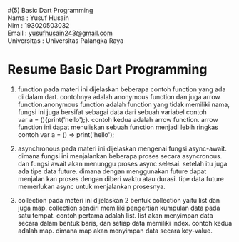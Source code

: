 #(5) Basic Dart Programming<br>
Nama : Yusuf Husain <br>
Nim : 193020503032 <br>
Email : yusufhusain243@gmail.com <br>
Universitas : Universitas Palangka Raya
# Resume Basic Dart Programming

1. function
pada materi ini dijelaskan beberapa contoh function yang ada di dalam dart. contohnya adalah anonymous function dan juga arrow function.anonymous function adalah function yang tidak memiliki nama, fungsi ini juga bersifat sebagai data dari sebuah variabel contoh <br>
var a = (){print('hello');}. contoh kedua adalah arrow function. arrow function ini dapat menuliskan sebuah function menjadi lebih ringkas contoh
var a = () => print('hello');

2. asynchronous
pada materi ini dijelaskan mengenai fungsi async-await. dimana fungsi ini menjalankan beberapa proses secara asyncronous. dan fungsi await akan menunggu proses async selesai. setelah itu juga ada tipe data future. dimana dengan menggunakan future dapat menjalan kan proses dengan diberi waktu atau durasi. tipe data future memerlukan async untuk menjalankan prosesnya.

3. collection
pada materi ini dijelaskan 2 bentuk collection yaitu list dan juga map. collection sendiri memiliki pengertian kumpulan data pada satu tempat. contoh pertama adalah list. list akan menyimpan data secara dalam bentuk baris, dan setiap data memiliki index. contoh kedua adalah map. dimana map akan menyimpan data secara key-value.